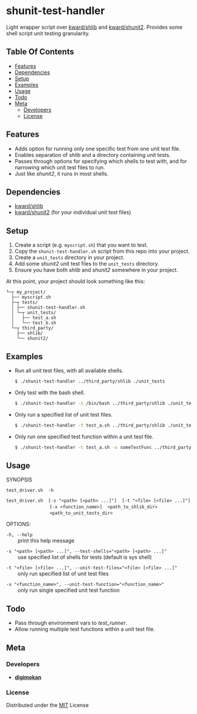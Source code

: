 # shunit-test-handler

Light wrapper script over [kward/shlib](https://github.com/kward/shlib) and
[kward/shunit2](https://github.com/kward/shunit2). Provides some shell script
unit testing granularity.

## Table Of Contents
* [Features](#features)
* [Dependencies](#dependencies)
* [Setup](#setup)
* [Examples](#examples)
* [Usage](#usage)
* [Todo](#todo)
* [Meta](#meta)
  * [Developers](#developers)
  * [License](#license)

## Features

* Adds option for running only one specific test from one unit test file.
* Enables separation of _shlib_ and a directory containing unit tests.
* Passes through options for specifying which shells to test with, and for
  narrowing which unit test files to run.
* Just like _shunit2_, it runs in most shells.

## Dependencies

* [kward/shlib](https://github.com/kward/shlib)
* [kward/shunit2](https://github.com/kward/shunit2) (for your individual unit
  test files)

## Setup

1. Create a script (e.g. `myscript.sh`) that you want to test.
2. Copy the `shunit-test-handler.sh` script from this repo into your project.
3. Create a `unit_tests` directory in your project.
4. Add some _shunit2_ unit test files to the `unit_tests` directory.
5. Ensure you have both _shlib_ and _shunit2_ somewhere in your project.

At this point, your project should look something like this:

```
└─┬ my_project/
  ├── myscript.sh
  ├─┬ tests/
  │ ├── shunit-test-handler.sh
  │ └─┬ unit_tests/
  │   ├── test_a.sh
  │   └── test_b.sh
  └─┬ third_party/
    ├── shlib/
    └── shunit2/
```

## Examples

* Run all unit test files, with all available shells.

   ```bash
   $ ./shunit-test-handler ../third_party/shlib ./unit_tests
   ```

* Only test with the bash shell.

   ```bash
   $ ./shunit-test-handler -s /bin/bash ../third_party/shlib ./unit_tests
   ```

* Only run a specified list of unit test files.

   ```bash
   $ ./shunit-test-handler -t test_a.sh ../third_party/shlib ./unit_tests
   ```

* Only run one specified test function within a unit test file.

   ```bash
   $ ./shunit-test-handler -t test_a.sh -x someTestFunc ../third_party/shlib ./unit_tests
   ```

## Usage

SYNOPSIS

`test_driver.sh  -h`

`test_driver.sh  [-s "<path> [<path> ...]"]  [-t "<file> [<file> ...]"]`  
&nbsp; &nbsp; &nbsp; &nbsp; &nbsp; &nbsp; &nbsp; &nbsp; &nbsp; &nbsp; &nbsp; &nbsp; &nbsp; &nbsp; &nbsp; `[-x <function_name>]  <path_to_shlib_dir>`  
&nbsp; &nbsp; &nbsp; &nbsp; &nbsp; &nbsp; &nbsp; &nbsp; &nbsp; &nbsp; &nbsp; &nbsp; &nbsp; &nbsp; &nbsp; `<path_to_unit_tests_dir>`

OPTIONS:

`-h, --help`  
&nbsp; &nbsp; &nbsp; &nbsp; print this help message

`-s "<path> [<path> ...]", --test-shells="<path> [<path> ...]"`  
&nbsp; &nbsp; &nbsp; &nbsp; use specified list of shells for tests (default is sys shell)

`-t "<file> [<file> ...]", --unit-test-files="<file> [<file> ...]"`  
&nbsp; &nbsp; &nbsp; &nbsp; only run specified list of unit test files

`-x "<function_name>", --unit-test-function="<function_name>"`  
&nbsp; &nbsp; &nbsp; &nbsp; only run single specified unit test function

## Todo

* Pass through environment vars to _test_runner_.
* Allow running multiple test functions within a unit test file.

## Meta

### Developers

* [__digimokan__](https://github.com/digimokan)

### License

Distributed under the [MIT](LICENSE.txt) License

